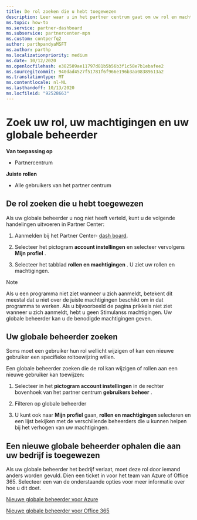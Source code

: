 ```yaml
---
title: De rol zoeken die u hebt toegewezen
description: Leer waar u in het partner centrum gaat om uw rol en machtigingen te vinden.
ms.topic: how-to
ms.service: partner-dashboard
ms.subservice: partnercenter-mpn
ms.custom: contperfq2
author: parthpandyaMSFT
ms.author: parthp
ms.localizationpriority: medium
ms.date: 10/12/2020
ms.openlocfilehash: e382509ae11797d81b5b56b3f1c58e7b1ebafee2
ms.sourcegitcommit: 940dad4527f51781f6f966e196b3aa08389613a2
ms.translationtype: MT
ms.contentlocale: nl-NL
ms.lasthandoff: 10/13/2020
ms.locfileid: "92528663"
---
```

# <a name="find-your-role-your-permissions-and-your-global-admin"></a>Zoek uw rol, uw machtigingen en uw globale beheerder

**Van toepassing op**
- Partnercentrum

**Juiste rollen**

- Alle gebruikers van het partner centrum

## <a name="find-the-role-youve-been-assigned"></a>De rol zoeken die u hebt toegewezen

Als uw globale beheerder u nog niet heeft verteld, kunt u de volgende handelingen uitvoeren in Partner Center:

1. Aanmelden bij het Partner Center- [dash board](https://partner.microsoft.com/dashboard/home).

1. Selecteer het pictogram **account instellingen** en selecteer vervolgens **Mijn profiel** .
 
1. Selecteer het tabblad **rollen en machtigingen** . U ziet uw rollen en machtigingen.
 
>[!Note]
>Als u een programma niet ziet wanneer u zich aanmeldt, betekent dit meestal dat u niet over de juiste machtigingen beschikt om in dat programma te werken. Als u bijvoorbeeld de pagina prikkels niet ziet wanneer u zich aanmeldt, hebt u geen Stimulanss machtigingen. Uw globale beheerder kan u de benodigde machtigingen geven.

## <a name="find-your-global-admin"></a>Uw globale beheerder zoeken

Soms moet een gebruiker hun rol wellicht wijzigen of kan een nieuwe gebruiker een specifieke roltoewijzing willen.

Een globale beheerder zoeken die de rol kan wijzigen of rollen aan een nieuwe gebruiker kan toewijzen: 

1. Selecteer in het **pictogram account instellingen** in de rechter bovenhoek van het partner centrum **gebruikers beheer** .

1. Filteren op globale beheerder

1. U kunt ook naar **Mijn profiel** gaan, **rollen en machtigingen** selecteren en een lijst bekijken met de verschillende beheerders die u kunnen helpen bij het verhogen van uw machtigingen. 


## <a name="get-a-new-global-admin-assigned-to-your-company"></a>Een nieuwe globale beheerder ophalen die aan uw bedrijf is toegewezen

Als uw globale beheerder het bedrijf verlaat, moet deze rol door iemand anders worden gevuld. Dien een ticket in voor het team van Azure of Office 365. Selecteer een van de onderstaande opties voor meer informatie over hoe u dit doet.

[Nieuwe globale beheerder voor Azure](https://support.microsoft.com/help/4505981/what-to-do-if-the-only-admin-for-your-mpn-program-has-left-the-company)

[Nieuwe globale beheerder voor Office 365](https://admin.microsoft.com/)

